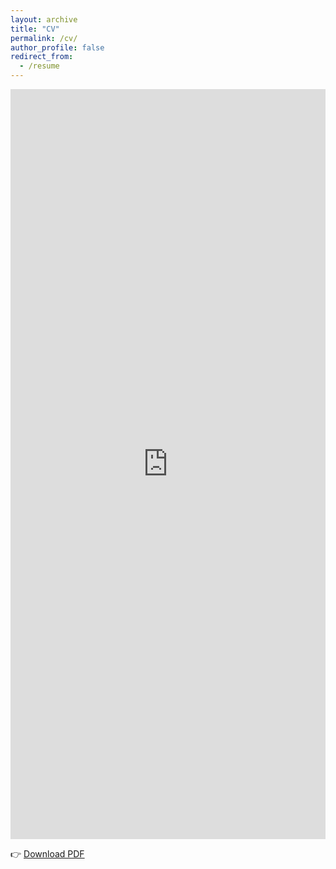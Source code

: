 ```yaml
---
layout: archive
title: "CV"
permalink: /cv/
author_profile: false
redirect_from:
  - /resume
---
```



<iframe src="https://www.dropbox.com/scl/fi/tvztl01388f37ll79lpdl/CV_Touw.pdf?rlkey=c071x86y8qglfyxdfdk0feasv&st=i7k1ne7e&raw=1" 
        width="100%" 
        height="1200px" 
        style="border: none;">
</iframe>

<p style="margin-top: 1em;">
  👉 <a href="https://www.dropbox.com/scl/fi/tvztl01388f37ll79lpdl/CV_Touw.pdf?rlkey=c071x86y8qglfyxdfdk0feasv&st=i7k1ne7e&raw=1" target="_blank">Download PDF</a>
</p>